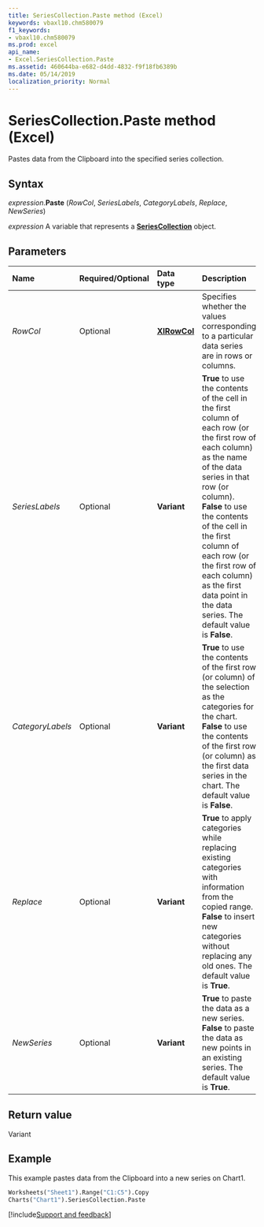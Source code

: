 ```yaml
---
title: SeriesCollection.Paste method (Excel)
keywords: vbaxl10.chm580079
f1_keywords:
- vbaxl10.chm580079
ms.prod: excel
api_name:
- Excel.SeriesCollection.Paste
ms.assetid: 460644ba-e682-d4dd-4832-f9f18fb6389b
ms.date: 05/14/2019
localization_priority: Normal
---
```



# SeriesCollection.Paste method (Excel)

Pastes data from the Clipboard into the specified series collection.


## Syntax

_expression_.**Paste** (_RowCol_, _SeriesLabels_, _CategoryLabels_, _Replace_, _NewSeries_)

_expression_ A variable that represents a **[SeriesCollection](Excel.SeriesCollection.md)** object.


## Parameters

|Name|Required/Optional|Data type|Description|
|:-----|:-----|:-----|:-----|
| _RowCol_|Optional| **[XlRowCol](Excel.XlRowCol.md)**| Specifies whether the values corresponding to a particular data series are in rows or columns.|
| _SeriesLabels_|Optional| **Variant**| **True** to use the contents of the cell in the first column of each row (or the first row of each column) as the name of the data series in that row (or column). **False** to use the contents of the cell in the first column of each row (or the first row of each column) as the first data point in the data series. The default value is **False**.|
| _CategoryLabels_|Optional| **Variant**| **True** to use the contents of the first row (or column) of the selection as the categories for the chart. **False** to use the contents of the first row (or column) as the first data series in the chart. The default value is **False**.|
| _Replace_|Optional| **Variant**| **True** to apply categories while replacing existing categories with information from the copied range. **False** to insert new categories without replacing any old ones. The default value is **True**.|
| _NewSeries_|Optional| **Variant**| **True** to paste the data as a new series. **False** to paste the data as new points in an existing series. The default value is **True**.|

## Return value

Variant


## Example

This example pastes data from the Clipboard into a new series on Chart1.

```vb
Worksheets("Sheet1").Range("C1:C5").Copy 
Charts("Chart1").SeriesCollection.Paste
```




[!include[Support and feedback](~/includes/feedback-boilerplate.md)]